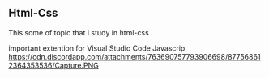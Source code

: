 ## Html-Css

This some of topic that i study in html-css

important extention for Visual Studio Code Javascrip
https://cdn.discordapp.com/attachments/763690757793906698/877568612364353536/Capture.PNG 
